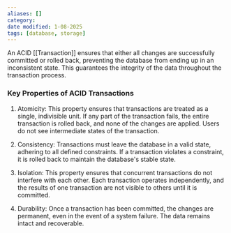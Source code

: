 ```yaml
---
aliases: []
category:
date modified: 1-08-2025
tags: [database, storage]
---
```

An ACID [[Transaction]] ensures that either all changes are successfully committed or rolled back, preventing the database from ending up in an inconsistent state. This guarantees the integrity of the data throughout the transaction process.

### Key Properties of ACID Transactions

1. Atomicity: This property ensures that transactions are treated as a single, indivisible unit. If any part of the transaction fails, the entire transaction is rolled back, and none of the changes are applied. Users do not see intermediate states of the transaction.

2. Consistency: Transactions must leave the database in a valid state, adhering to all defined constraints. If a transaction violates a constraint, it is rolled back to maintain the database's stable state.

3. Isolation: This property ensures that concurrent transactions do not interfere with each other. Each transaction operates independently, and the results of one transaction are not visible to others until it is committed.

4. Durability: Once a transaction has been committed, the changes are permanent, even in the event of a system failure. The data remains intact and recoverable.

